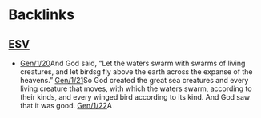 
# Backlinks
## [ESV](<ESV.md>)
- [Gen/1/20](<../../Gen/1/20.md>)And God said, “Let the waters swarm with swarms of living creatures, and let birdsg fly above the earth across the expanse of the heavens.” [Gen/1/21](<../../Gen/1/21.md>)So God created the great sea creatures and every living creature that moves, with which the waters swarm, according to their kinds, and every winged bird according to its kind. And God saw that it was good. [Gen/1/22](<../../Gen/1/22.md>)A

